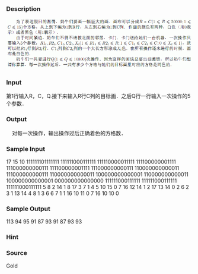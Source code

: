 
### Description
![](/JudgeOnline/upload/201401/22(16).jpg)
### Input
第1行输入R，C，Q.接下来输入R行C列的目标画．之后Q行一行输入一次操作的5个参数．
### Output
    对每一次操作，输出操作过后正确着色的方格数．
### Sample Input
17 15 10
111111101111111
111111000111111
111110000011111
111100000001111
111000000000111
111100000001111
111000000000111
110000000000011
111000000000111
110000000000011
100000000000001
110000000000011
100000000000001
000000000000000
111111000111111
111111000111111
111111000111111
5 8 2 14 1
8 17 3 7 1
4 5 10 15 0
7 16 12 14 1
2 17 13 14 0
2 6 2 3 1
13 14 4 8 1
3 6 6 7 1
1 16 10 11 0
7 16 10 10 0

### Sample Output
113
94
95
91
87
93
91
87
93
93
### Hint

### Source
Gold